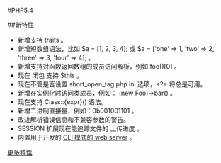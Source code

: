 #PHP5.4

##新特性
* 新增支持 traits 。
* 新增短数组语法，比如 $a = [1, 2, 3, 4]; 或 $a = ['one' => 1, 'two' => 2, 'three' => 3, 'four' => 4]; 。
* 新增支持对函数返回数组的成员访问解析，例如 foo()[0] 。
* 现在 闭包 支持 $this 。
* 现在不管是否设置 short_open_tag php.ini 选项，<?= 将总是可用。
* 新增在实例化时访问类成员，例如： (new Foo)->bar() 。
* 现在支持 Class::{expr}() 语法。
* 新增二进制直接量，例如：0b001001101 。
* 改进解析错误信息和不兼容参数的警告。
* SESSION 扩展现在能追踪文件的 上传进度 。
* 内置用于开发的 [CLI 模式的 web server](http://php.net/manual/zh/features.commandline.webserver.php) 。
 
 [更多特性](http://php.net/manual/zh/migration54.php)